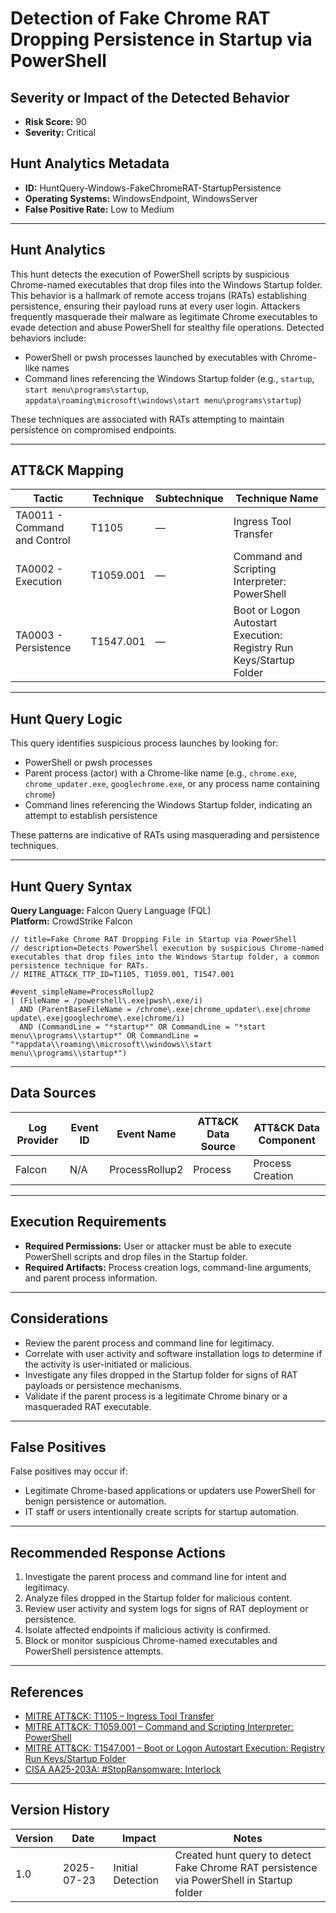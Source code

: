 # Detection of Fake Chrome RAT Dropping Persistence in Startup via PowerShell

## Severity or Impact of the Detected Behavior
- **Risk Score:** 90
- **Severity:** Critical

## Hunt Analytics Metadata

- **ID:** HuntQuery-Windows-FakeChromeRAT-StartupPersistence
- **Operating Systems:** WindowsEndpoint, WindowsServer
- **False Positive Rate:** Low to Medium

---

## Hunt Analytics

This hunt detects the execution of PowerShell scripts by suspicious Chrome-named executables that drop files into the Windows Startup folder. This behavior is a hallmark of remote access trojans (RATs) establishing persistence, ensuring their payload runs at every user login. Attackers frequently masquerade their malware as legitimate Chrome executables to evade detection and abuse PowerShell for stealthy file operations. Detected behaviors include:

- PowerShell or pwsh processes launched by executables with Chrome-like names
- Command lines referencing the Windows Startup folder (e.g., `startup`, `start menu\programs\startup`, `appdata\roaming\microsoft\windows\start menu\programs\startup`)

These techniques are associated with RATs attempting to maintain persistence on compromised endpoints.

---

## ATT&CK Mapping

| Tactic                        | Technique   | Subtechnique | Technique Name                                               |
|------------------------------|-------------|--------------|-------------------------------------------------------------|
| TA0011 - Command and Control | T1105       | —            | Ingress Tool Transfer                                       |
| TA0002 - Execution           | T1059.001   | —            | Command and Scripting Interpreter: PowerShell               |
| TA0003 - Persistence         | T1547.001   | —            | Boot or Logon Autostart Execution: Registry Run Keys/Startup Folder |

---

## Hunt Query Logic

This query identifies suspicious process launches by looking for:

- PowerShell or pwsh processes
- Parent process (actor) with a Chrome-like name (e.g., `chrome.exe`, `chrome_updater.exe`, `googlechrome.exe`, or any process name containing `chrome`)
- Command lines referencing the Windows Startup folder, indicating an attempt to establish persistence

These patterns are indicative of RATs using masquerading and persistence techniques.

---

## Hunt Query Syntax

**Query Language:** Falcon Query Language (FQL)  
**Platform:** CrowdStrike Falcon

```fql
// title=Fake Chrome RAT Dropping File in Startup via PowerShell  
// description=Detects PowerShell execution by suspicious Chrome-named executables that drop files into the Windows Startup folder, a common persistence technique for RATs.  
// MITRE_ATT&CK_TTP_ID=T1105, T1059.001, T1547.001

#event_simpleName=ProcessRollup2  
| (FileName = /powershell\.exe|pwsh\.exe/i)  
  AND (ParentBaseFileName = /chrome\.exe|chrome_updater\.exe|chrome update\.exe|googlechrome\.exe|chrome/i)  
  AND (CommandLine = "*startup*" OR CommandLine = "*start menu\\programs\\startup*" OR CommandLine = "*appdata\\roaming\\microsoft\\windows\\start menu\\programs\\startup*")
```

---

## Data Sources

| Log Provider | Event ID | Event Name       | ATT&CK Data Source  | ATT&CK Data Component  |
|--------------|----------|------------------|---------------------|------------------------|
| Falcon       | N/A      | ProcessRollup2   | Process             | Process Creation       |

---

## Execution Requirements

- **Required Permissions:** User or attacker must be able to execute PowerShell scripts and drop files in the Startup folder.
- **Required Artifacts:** Process creation logs, command-line arguments, and parent process information.

---

## Considerations

- Review the parent process and command line for legitimacy.
- Correlate with user activity and software installation logs to determine if the activity is user-initiated or malicious.
- Investigate any files dropped in the Startup folder for signs of RAT payloads or persistence mechanisms.
- Validate if the parent process is a legitimate Chrome binary or a masqueraded RAT executable.

---

## False Positives

False positives may occur if:

- Legitimate Chrome-based applications or updaters use PowerShell for benign persistence or automation.
- IT staff or users intentionally create scripts for startup automation.

---

## Recommended Response Actions

1. Investigate the parent process and command line for intent and legitimacy.
2. Analyze files dropped in the Startup folder for malicious content.
3. Review user activity and system logs for signs of RAT deployment or persistence.
4. Isolate affected endpoints if malicious activity is confirmed.
5. Block or monitor suspicious Chrome-named executables and PowerShell persistence attempts.

---

## References

- [MITRE ATT&CK: T1105 – Ingress Tool Transfer](https://attack.mitre.org/techniques/T1105/)
- [MITRE ATT&CK: T1059.001 – Command and Scripting Interpreter: PowerShell](https://attack.mitre.org/techniques/T1059/001/)
- [MITRE ATT&CK: T1547.001 – Boot or Logon Autostart Execution: Registry Run Keys/Startup Folder](https://attack.mitre.org/techniques/T1547/001/)
- [CISA AA25-203A: #StopRansomware: Interlock](https://www.cisa.gov/news-events/cybersecurity-advisories/aa25-203a)

---

## Version History

| Version | Date       | Impact            | Notes                                                                                      |
|---------|------------|-------------------|--------------------------------------------------------------------------------------------|
| 1.0     | 2025-07-23 | Initial Detection | Created hunt query to detect Fake Chrome RAT persistence via PowerShell in Startup folder   |
